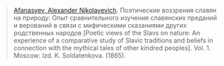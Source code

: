 > [Afanasyev, Alexander Nikolayevich](afanasyev.md). Поэтические воззрения славян на природу: Опыт сравнительного изучения славянских преданий и верований в связи с мифическими сказаниями других родственных народов [Poetic views of the Slavs on nature: An experience of a comparative study of Slavic traditions and beliefs in connection with the mythical tales of other kindred peoples]. Vol. 1. Moscow: Izd. K. Soldatenkova. (1865).